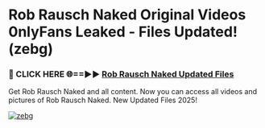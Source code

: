 # Rob Rausch Naked Original Videos 0nlyFans Leaked - Files Updated! (zebg)

<h3>🔴 CLICK HERE 🌐==►► <a href="https://tinyurl.com/up5wt9bj" rel="nofollow">Rob Rausch Naked Updated Files</a></h3>

Get Rob Rausch Naked and all content. Now you can access all videos and pictures of Rob Rausch Naked. New Updated Files 2025!

[![zebg](https://i.imgur.com/ABiUzMV.gif)](https://tinyurl.com/up5wt9bj)
